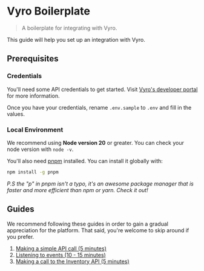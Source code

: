 # Vyro Boilerplate

> A boilerplate for integrating with Vyro.

This guide will help you set up an integration with Vyro.

## Prerequisites

### Credentials

You'll need some API credentials to get started. Visit [Vyro's developer portal](https://developers.vyro.co/docs/getting-started#credentials) for more information.

Once you have your credentials, rename `.env.sample` to `.env` and fill in the values.

### Local Environment

We recommend using **Node version 20** or greater. You can check your node version with `node -v`.

You'll also need [pnpm](https://pnpm.io/) installed. You can install it globally with:

```bash
npm install -g pnpm
```

_P.S the "p" in pnpm isn't a typo, it's an awesome package manager that is faster and more efficient than npm or yarn. Check it out!_

## Guides

We recommend following these guides in order to gain a gradual appreciation for the platform. That said, you're welcome to skip around if you prefer.

1. [Making a simple API call (5 minutes)](docs/simple-api-call.md)
1. [Listening to events (10 - 15 minutes)](docs/listening-to-events.md)
1. [Making a call to the Inventory API (5 minutes)](docs/inventory-api.md)
